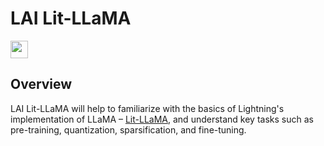 # LAI Lit-LLaMA

<a
href="https://lightning.ai" ><img src ="https://img.shields.io/badge/-Lightning-792ee5?logo=pytorchlightning&logoColor=white" height="28"/>
</a>

## Overview

LAI Lit-LLaMA will help to familiarize with the basics of Lightning's implementation of LLaMA – [Lit-LLaMA](https://github.com/Lightning-AI/lit-llama), and understand key tasks such as pre-training, quantization, sparsification, and fine-tuning.
